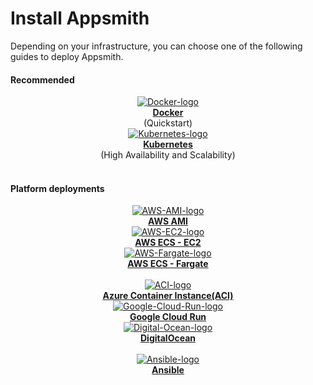 # Install Appsmith

Depending on your infrastructure, you can choose one of the following guides to deploy Appsmith. 

<div className="containerBorder">

#### Recommended

<div className="containerGrid">
        <div className="columnGrid column-one" align="center">
            <div className="containerCol">
                <a href="/getting-started/setup/installation-guides/docker">
                <img className="containerImage" src="/img/docker-logo.png" alt="Docker-logo"/>
                </a> 
            </div> 
            <b><a href="/getting-started/setup/installation-guides/docker">Docker</a></b><br/>
            (Quickstart)
        </div>
        <div className="columnGrid column-two" align="center">
         <div className="containerCol">
                <a href="/getting-started/setup/installation-guides/kubernetes">
                <img className="containerImage" src="/img/Kubernetes_logo.png" alt="Kubernetes-logo"/>
                </a>     
            </div> 
            <b><a href="/getting-started/setup/installation-guides/kubernetes">Kubernetes</a></b><br/>
             (High Availability and Scalability)
        </div>
</div>
<br/>

#### Platform deployments
  
<div className="containerGrid">
        <div className="columnGrid column-one" align="center">
          <div className="containerCol">
                <a href="/getting-started/setup/installation-guides/aws-ami">
                <img className="containerImage" src="/img/AWS_AMI.png" alt="AWS-AMI-logo"/>
                </a>   
            </div> 
            <b><a href="/getting-started/setup/installation-guides/aws-ami">AWS AMI</a></b>
        </div>
        <div className="columnGrid column-two" align="center">
           <div className="containerCol">
            <a href="/getting-started/setup/installation-guides/aws-ecs">
            <img className="containerImage" src="/img/AWS-ec2.png" alt="AWS-EC2-logo"/>
            </a> 
        </div> 
        <b><a href="/getting-started/setup/installation-guides/aws-ecs">AWS ECS - EC2</a></b>
        </div>
        <div className="columnGrid column-three" align="center">
         <div className="containerCol">
            <a href="/getting-started/setup/installation-guides/aws-ecs-on-fargate">
            <img className="containerImage" src="/img/aws_fargate.png" alt="AWS-Fargate-logo"/>
            </a>     
        </div> 
         <b><a href="/getting-started/setup/installation-guides/aws-ecs-on-fargate"> AWS ECS - Fargate</a></b>
        </div>
    </div>
<br/>


<div className="containerGrid">
        <div className="columnGrid column-one" align="center">
         <div className="containerCol">
            <a href="/getting-started/setup/installation-guides/azure-aci">
            <img className="containerImage" src="/img/azure_aci.png" alt="ACI-logo"/>
            </a> 
        </div> 
            <b><a href="/getting-started/setup/installation-guides/azure-aci">Azure Container Instance(ACI)</a></b> 
        </div>
        <div className="columnGrid column-two" align="center">
        <div className="containerCol">
            <a href="/getting-started/setup/installation-guides/google-cloud-run">
            <img className="containerImage" src="/img/google-cloud-run-logo.png" alt="Google-Cloud-Run-logo"/>
            </a>   
        </div> 
        <b><a href="/getting-started/setup/installation-guides/google-cloud-run">Google Cloud Run</a></b> 
        </div>
        <div className="columnGrid column-three" align="center">
          <div className="containerCol">
            <a href="/getting-started/setup/installation-guides/digitalocean">
            <img className="containerImage" src="/img/Digital-Ocean-Logo.png" alt="Digital-Ocean-logo"/>
            </a>     
          </div> 
         <b><a href="/getting-started/setup/installation-guides/digitalocean">DigitalOcean</a></b>
        </div>
    </div>
<br/>

<div className="containerGrid">
        <div className="columnGrid column-one" align="center">
            <div className="containerCol">
            <a href="/getting-started/setup/installation-guides/ansible">
            <img className="containerImage" src="/img/Ansible-logo.png" alt="Ansible-logo"/>
            </a>     
        </div> 
        <b><a href="/getting-started/setup/installation-guides/ansible">Ansible</a></b>
        </div>
        <div className="columnGrid column-two" align="center">
        </div>
        <div className="columnGrid column-three" align="center">
                </div>
</div>    

</div>